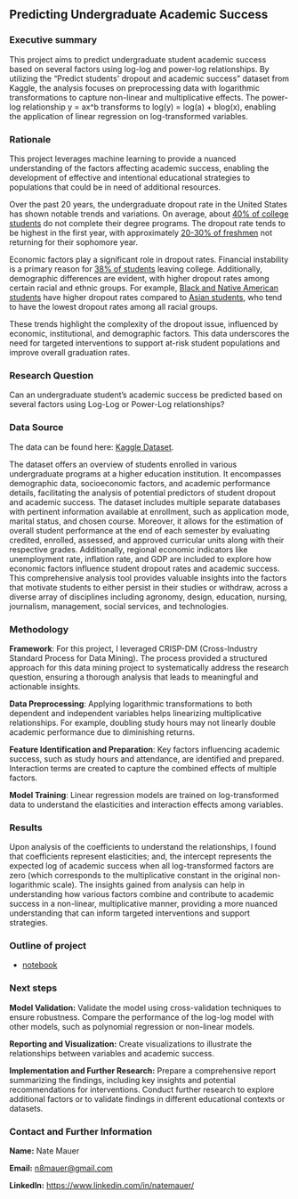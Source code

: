## Predicting Undergraduate Academic Success

### Executive summary
This project aims to predict undergraduate student academic success based on several factors using log-log and power-log relationships. By utilizing the “Predict students' dropout and academic success” dataset from Kaggle, the analysis focuses on preprocessing data with logarithmic transformations to capture non-linear and multiplicative effects. The power-log relationship y = ax^b transforms to log(y) = log(a) + blog(x), enabling the application of linear regression on log-transformed variables.

### Rationale
This project leverages machine learning to provide a nuanced understanding of the factors affecting academic success, enabling the development of effective and intentional educational strategies to populations that could be in need of additional resources.

Over the past 20 years, the undergraduate dropout rate in the United States has shown notable trends and variations. On average, about [40% of college students](https://www.thinkimpact.com/college-dropout-rates/) do not complete their degree programs. The dropout rate tends to be highest in the first year, with approximately [20-30% of freshmen](https://nutmegeducation.com/college-dropout-rates) not returning for their sophomore year.

Economic factors play a significant role in dropout rates. Financial instability is a primary reason for [38% of students](https://www.thinkimpact.com/college-dropout-rates/) leaving college. Additionally, demographic differences are evident, with higher dropout rates among certain racial and ethnic groups. For example, [Black and Native American students](https://nces.ed.gov/programs/coe/indicator/ctr/undergrad-retention-graduation) have higher dropout rates compared to [Asian students](https://nces.ed.gov/programs/coe/indicator/ctr/undergrad-retention-graduation), who tend to have the lowest dropout rates among all racial groups.

These trends highlight the complexity of the dropout issue, influenced by economic, institutional, and demographic factors. This data underscores the need for targeted interventions to support at-risk student populations and improve overall graduation rates.

### Research Question
Can an undergraduate student’s academic success be predicted based on several factors using Log-Log or Power-Log relationships?

### Data Source
The data can be found here: [Kaggle Dataset](https://www.kaggle.com/datasets/thedevastator/higher-education-predictors-of-student-retention).

The dataset offers an overview of students enrolled in various undergraduate programs at a higher education institution. It encompasses demographic data, socioeconomic factors, and academic performance details, facilitating the analysis of potential predictors of student dropout and academic success. The dataset includes multiple separate databases with pertinent information available at enrollment, such as application mode, marital status, and chosen course. Moreover, it allows for the estimation of overall student performance at the end of each semester by evaluating credited, enrolled, assessed, and approved curricular units along with their respective grades. Additionally, regional economic indicators like unemployment rate, inflation rate, and GDP are included to explore how economic factors influence student dropout rates and academic success. This comprehensive analysis tool provides valuable insights into the factors that motivate students to either persist in their studies or withdraw, across a diverse array of disciplines including agronomy, design, education, nursing, journalism, management, social services, and technologies.

### Methodology
**Framework**: For this project, I leveraged CRISP-DM (Cross-Industry Standard Process for Data Mining). The process provided a structured approach for this data mining project to systematically address the research question, ensuring a thorough analysis that leads to meaningful and actionable insights.

**Data Preprocessing**: Applying logarithmic transformations to both dependent and independent variables helps linearizing multiplicative relationships. For example, doubling study hours may not linearly double academic performance due to diminishing returns.

**Feature Identification and Preparation**: Key factors influencing academic success, such as study hours and attendance, are identified and prepared. Interaction terms are created to capture the combined effects of multiple factors.

**Model Training**: Linear regression models are trained on log-transformed data to understand the elasticities and interaction effects among variables.

### Results
Upon analysis of the coefficients to understand the relationships, I found that coefficients represent elasticities; and, the intercept represents the expected log of academic success when all log-transformed factors are zero (which corresponds to the multiplicative constant in the original non-logarithmic scale). The insights gained from analysis can help in understanding how various factors combine and contribute to academic success in a non-linear, multiplicative manner, providing a more nuanced understanding that can inform targeted interventions and support strategies.

### Outline of project

- [notebook](https://github.com/n8mauer/LogarithmicAcademicSuccess/blob/main/Capstone%20File.ipynb)

### Next steps
**Model Validation:**
Validate the model using cross-validation techniques to ensure robustness.
Compare the performance of the log-log model with other models, such as polynomial regression or non-linear models.

**Reporting and Visualization:**
Create visualizations to illustrate the relationships between variables and academic success.
    
**Implementation and Further Research:**
Prepare a comprehensive report summarizing the findings, including key insights and potential recommendations for interventions. Conduct further research to explore additional factors or to validate findings in different educational contexts or datasets.

### Contact and Further Information
**Name:** Nate Mauer

**Email:** n8mauer@gmail.com

**LinkedIn:** https://www.linkedin.com/in/natemauer/
